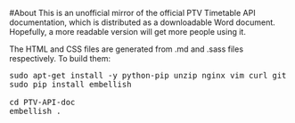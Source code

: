 #About
This is an unofficial mirror of the official PTV Timetable API documentation, which is distributed as a downloadable 
Word document. Hopefully, a more readable version will get more people using it.

The HTML and CSS files are generated from .md and .sass files respectively. To build them:

<pre>
sudo apt-get install -y python-pip unzip nginx vim curl git
sudo pip install embellish

cd PTV-API-doc
embellish .
</pre>
